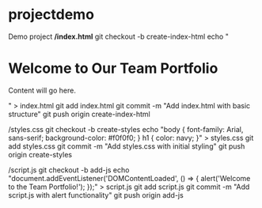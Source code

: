 # projectdemo
Demo project
**/index.html**
git checkout -b create-index-html
echo "<!DOCTYPE html>
<html>
<head><title>Team Portfolio</title></head>
<body>
  <h1>Welcome to Our Team Portfolio</h1>
  <p>Content will go here.</p>
</body>
</html>" > index.html
git add index.html
git commit -m "Add index.html with basic structure"
git push origin create-index-html

/styles.css
git checkout -b create-styles
echo "body { font-family: Arial, sans-serif; background-color: #f0f0f0; } 
h1 { color: navy; }" > styles.css
git add styles.css
git commit -m "Add styles.css with initial styling"
git push origin create-styles

/script.js
git checkout -b add-js
echo "document.addEventListener('DOMContentLoaded', () => {
  alert('Welcome to the Team Portfolio!');
});" > script.js
git add script.js
git commit -m "Add script.js with alert functionality"
git push origin add-js
